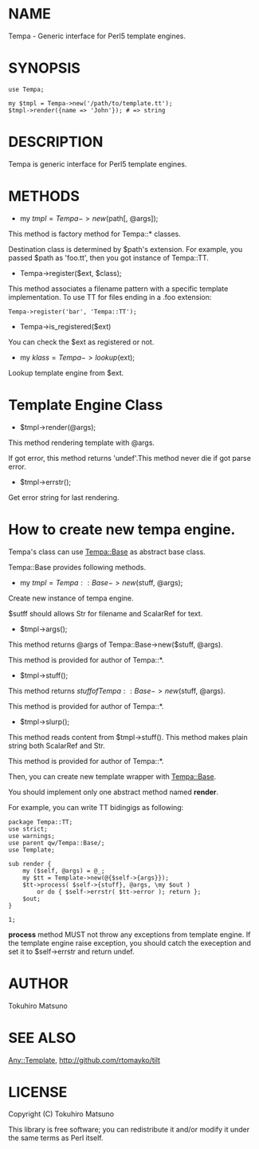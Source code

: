 # NAME

Tempa - Generic interface for Perl5 template engines.

# SYNOPSIS

    use Tempa;

    my $tmpl = Tempa->new('/path/to/template.tt');
    $tmpl->render({name => 'John'}); # => string

# DESCRIPTION

Tempa is generic interface for Perl5 template engines.

# METHODS

- my $tmpl = Tempa->new($path[, @args]);

This method is factory method for Tempa::* classes.

Destination class is determined by $path's extension.
For example, you passed $path as 'foo.tt', then you got instance of Tempa::TT.

- Tempa->register($ext, $class);

This method associates a filename pattern with a specific template implementation. To use TT for files ending in a .foo extension:

    Tempa->register('bar', 'Tempa::TT');

- Tempa->is_registered($ext)

You can check the $ext as registered or not.

- my $klass = Tempa->lookup($ext);

Lookup template engine from $ext.

# Template Engine Class

- $tmpl->render(@args);

This method rendering template with @args.

If got error, this method returns 'undef'.This method never die if got parse error.

- $tmpl->errstr();

Get error string for last rendering.

# How to create new tempa engine.

Tempa's class can use [Tempa::Base](http://search.cpan.org/search?mode=module&query=Tempa::Base) as abstract base class.

Tempa::Base provides following methods.

- my $tmpl = Tempa::Base->new($stuff, @args);

Create new instance of tempa engine.

$sutff should allows Str for filename and ScalarRef for text.

- $tmpl->args();

This method returns @args of Tempa::Base->new($stuff, @args).

This method is provided for author of Tempa::*.

- $tmpl->stuff();

This method returns $stuff of Tempa::Base->new($stuff, @args).

This method is provided for author of Tempa::*.

- $tmpl->slurp();

This method reads content from $tmpl->stuff().
This method makes plain string both ScalarRef and Str.

This method is provided for author of Tempa::*.

Then, you can create new template wrapper with [Tempa::Base](http://search.cpan.org/search?mode=module&query=Tempa::Base).

You should implement only one abstract method named __render__.

For example, you can write TT bidingigs as following:

    package Tempa::TT;
    use strict;
    use warnings;
    use parent qw/Tempa::Base/;
    use Template;

    sub render {
        my ($self, @args) = @_;
        my $tt = Template->new(@{$self->{args}});
        $tt->process( $self->{stuff}, @args, \my $out )
            or do { $self->errstr( $tt->error ); return };
        $out;
    }

    1;

__process__ method MUST not throw any exceptions from template engine.
If the template engine raise exception, you should catch the exeception and set it to $self->errstr and return undef.

# AUTHOR

Tokuhiro Matsuno <tokuhirom AAJKLFJEF GMAIL COM>

# SEE ALSO

[Any::Template](http://search.cpan.org/search?mode=module&query=Any::Template), <http://github.com/rtomayko/tilt>

# LICENSE

Copyright (C) Tokuhiro Matsuno

This library is free software; you can redistribute it and/or modify
it under the same terms as Perl itself.